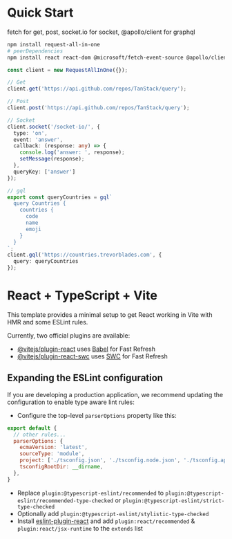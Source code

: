 # Quick Start

fetch for get, post, socket.io for socket, @apollo/client for graphql

```bash
npm install request-all-in-one
# peerDependencies
npm install react react-dom @microsoft/fetch-event-source @apollo/client @tanstack/react-query socket.io-client
```

```typescript
const client = new RequestAllInOne({});

// Get
client.get('https://api.github.com/repos/TanStack/query');

// Post
client.post('https://api.github.com/repos/TanStack/query');

// Socket
client.socket('/socket-io/', {
  type: 'on',
  event: 'answer',
  callback: (response: any) => {
    console.log('answer: ', response);
    setMessage(response);
  },
  queryKey: ['answer']
});

// gql
export const queryCountries = gql`
  query Countries {
    countries {
      code
      name
      emoji
    }
  }
`;
client.gql('https://countries.trevorblades.com', {
  query: queryCountries
});
```

# React + TypeScript + Vite

This template provides a minimal setup to get React working in Vite with HMR and some ESLint rules.

Currently, two official plugins are available:

- [@vitejs/plugin-react](https://github.com/vitejs/vite-plugin-react/blob/main/packages/plugin-react/README.md) uses [Babel](https://babeljs.io/) for Fast Refresh
- [@vitejs/plugin-react-swc](https://github.com/vitejs/vite-plugin-react-swc) uses [SWC](https://swc.rs/) for Fast Refresh

## Expanding the ESLint configuration

If you are developing a production application, we recommend updating the configuration to enable type aware lint rules:

- Configure the top-level `parserOptions` property like this:

```js
export default {
  // other rules...
  parserOptions: {
    ecmaVersion: 'latest',
    sourceType: 'module',
    project: ['./tsconfig.json', './tsconfig.node.json', './tsconfig.app.json'],
    tsconfigRootDir: __dirname,
  },
}
```

- Replace `plugin:@typescript-eslint/recommended` to `plugin:@typescript-eslint/recommended-type-checked` or `plugin:@typescript-eslint/strict-type-checked`
- Optionally add `plugin:@typescript-eslint/stylistic-type-checked`
- Install [eslint-plugin-react](https://github.com/jsx-eslint/eslint-plugin-react) and add `plugin:react/recommended` & `plugin:react/jsx-runtime` to the `extends` list
